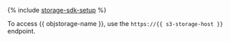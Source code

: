 {% include [storage-sdk-setup](./storage-sdk-setup.md) %}

To access {{ objstorage-name }}, use the `https://{{ s3-storage-host }}` endpoint.